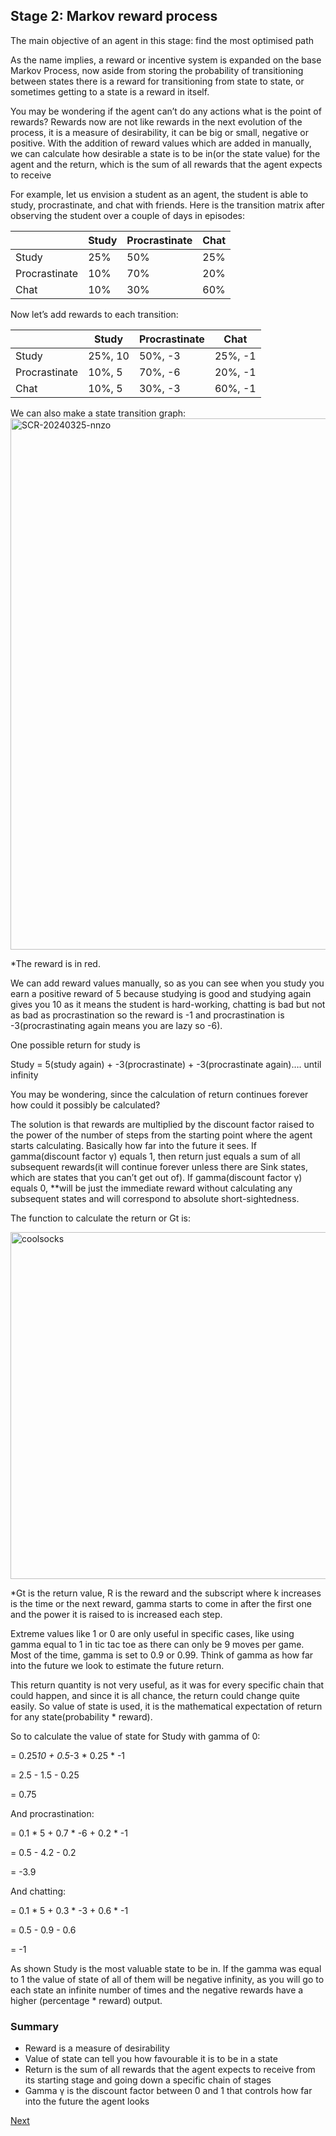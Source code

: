 ## Stage 2: Markov reward process

The main objective of an agent in this stage: find the most optimised path

As the name implies, a reward or incentive system is expanded on the base Markov Process, now aside from storing the probability of transitioning between states there is a reward for transitioning from state to state, or sometimes getting to a state is a reward in itself.

You may be wondering if the agent can’t do any actions what is the point of rewards? Rewards now are not like rewards in the next evolution of the process, it is a measure of desirability, it can be big or small, negative or positive. With the addition of reward values which are added in manually, we can calculate how desirable a state is to be in(or the state value) for the agent and the return, which is the sum of all rewards that the agent expects to receive

For example, let us envision a student as an agent, the student is able to study, procrastinate, and chat with friends. Here is the transition matrix after observing the student over a couple of days in episodes:

|  | Study | Procrastinate | Chat |
| --- | --- | --- | --- |
| Study | 25% | 50% | 25% |
| Procrastinate | 10% | 70% | 20% |
| Chat | 10% | 30% | 60% |

Now let’s add rewards to each transition:

|  | Study | Procrastinate | Chat |
| --- | --- | --- | --- |
| Study | 25%, 10 | 50%, -3 | 25%, -1 |
| Procrastinate | 10%, 5 | 70%, -6 | 20%, -1 |
| Chat | 10%, 5 | 30%, -3  | 60%, -1 |

We can also make a state transition graph:
<img width="850" alt="SCR-20240325-nnzo" src="https://github.com/623637719/The-Democratization-of-AI/assets/84779222/b0b0045c-db0d-4f4d-abae-ca5407f5c3cb">

*The reward is in red.

We can add reward values manually, so as you can see when you study you earn a positive reward of 5 because studying is good and studying again gives you 10 as it means the student is hard-working, chatting is bad but not as bad as procrastination so the reward is -1 and procrastination is -3(procrastinating again means you are lazy so -6). 

One possible return for study is

Study = 5(study again) + -3(procrastinate) +  -3(procrastinate again)…. until infinity

You may be wondering, since the calculation of return continues forever how could it possibly be calculated?

The solution is that rewards are multiplied by the discount factor raised to the power of the number of steps from the starting point where the agent starts calculating. Basically how far into the future it sees. If gamma(discount factor γ) equals 1, then return just equals a sum of all subsequent rewards(it will continue forever unless there are Sink states, which are states that you can’t get out of). If gamma(discount factor γ) equals 0, **will be just the immediate reward without calculating any subsequent states and will correspond to absolute short-sightedness.

The function to calculate the return or Gt is:

<img width="555" alt="coolsocks" src="https://github.com/623637719/The-Democratization-of-AI/assets/84779222/15e1c619-1481-4933-a5cf-5da188a9fb2c">

*Gt is the return value, R is the reward and the subscript where k increases is the time or the next reward, gamma starts to come in after the first one and the power it is raised to is increased each step.

Extreme values like 1 or 0 are only useful in specific cases, like using gamma equal to 1 in tic tac toe as there can only be 9 moves per game. Most of the time, gamma is set to 0.9 or 0.99. Think of gamma as how far into the future we look to estimate the future return.

This return quantity is not very useful, as it was for every specific chain that could happen, and since it is all chance, the return could change quite easily. So value of state is used, it is the mathematical expectation of return for any state(probability * reward). 

So to calculate the value of state for Study with gamma of 0:

= 0.25*10 + 0.5*-3 * 0.25 * -1

= 2.5 - 1.5 - 0.25

= 0.75

And procrastination:

= 0.1 * 5 + 0.7 * -6 + 0.2 * -1

= 0.5 - 4.2 - 0.2

= -3.9

And chatting:

= 0.1 * 5 + 0.3 * -3 + 0.6 * -1

= 0.5 - 0.9 - 0.6

= -1

As shown Study is the most valuable state to be in. If the gamma was equal to 1 the value of state of all of them will be negative infinity, as you will go to each state an infinite number of times and the negative rewards have a higher (percentage * reward) output.

### Summary

- Reward is a measure of desirability
- Value of state can tell you how favourable it is to be in a state
- Return is the sum of all rewards that the agent expects to receive from its starting stage and going down a specific chain of stages
- Gamma γ is the discount factor between 0 and 1 that controls how far into the future the agent looks

[Next](https://github.com/623637719/The-Democratization-of-AI/tree/main/3.Reinforcement%20learning/1.The%20Fundamental%20of%20Reinforced%20Learning/3.Markov%20decision%20process)
